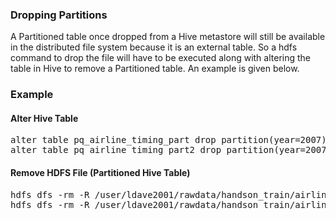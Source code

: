 ### Dropping Partitions
A Partitioned table once dropped from a Hive metastore will still be available in the distributed file system because it is an external table. So a hdfs command to drop the file will have to be executed along with altering the table in Hive to remove a Partitioned table. An example is given below.

### Example

#### Alter Hive Table
<pre>
alter table pq_airline_timing_part drop partition(year=2007);
alter table pq_airline_timing_part2 drop partition(year=2007, month=1);
</pre>

#### Remove HDFS File (Partitioned Hive Table)
<pre>
hdfs dfs -rm -R /user/ldave2001/rawdata/handson_train/airline_performance/flights_parquet_partd/year=2007
hdfs dfs -rm -R /user/ldave2001/rawdata/handson_train/airline_performance/flights_parquet_partd2/year=2007/month=1
</pre>

